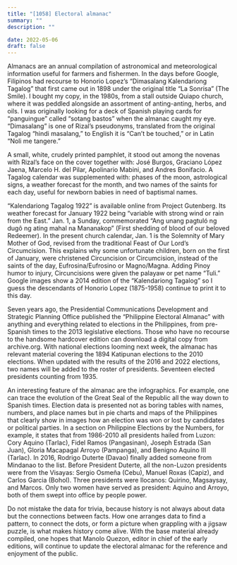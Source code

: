 ```yaml
---
title: "[1058] Electoral almanac"
summary: ""
description: ""

date: 2022-05-06
draft: false
---
```


Almanacs are an annual compilation of astronomical and meteorological information useful for farmers and fishermen. In the days before Google, Filipinos had recourse to Honorio Lopez’s “Dimasalang Kalendariong Tagalog” that first came out in 1898 under the original title “La Sonrisa” (The Smile). I bought my copy, in the 1980s, from a stall outside Quiapo church, where it was peddled alongside an assortment of anting-anting, herbs, and oils. I was originally looking for a deck of Spanish playing cards for “panguingue” called “sotang bastos” when the almanac caught my eye. “Dimasalang” is one of Rizal’s pseudonyms, translated from the original Tagalog “hindi masalang,” to English it is “Can’t be touched,” or in Latin “Noli me tangere.”

A small, white, crudely printed pamphlet, it stood out among the novenas with Rizal’s face on the cover together with: José Burgos, Graciano López Jaena, Marcelo H. del Pilar, Apolinario Mabini, and Andres Bonifacio. A Tagalog calendar was supplemented with: phases of the moon, astrological signs, a weather forecast for the month, and two names of the saints for each day, useful for newborn babies in need of baptismal names.

“Kalendariong Tagalog 1922” is available online from Project Gutenberg. Its weather forecast for January 1922 being “variable with strong wind or rain from the East.” Jan. 1, a Sunday, commemorated “Ang unang pagtuló ng dugô ng ating mahal na Mananakop” (First shedding of blood of our beloved Redeemer). In the present church calendar, Jan. 1 is the Solemnity of Mary Mother of God, revised from the traditional Feast of Our Lord’s Circumcision. This explains why some unfortunate children, born on the first of January, were christened Circuncision or Circumcision, instead of the saints of the day, Eufrosina/Eufrosino or Magno/Magna. Adding Pinoy humor to injury, Circuncisions were given the palayaw or pet name “Tuli.” Google images show a 2014 edition of the “Kalendariong Tagalog” so I guess the descendants of Honorio Lopez (1875-1958) continue to print it to this day.

Seven years ago, the Presidential Communications Development and Strategic Planning Office published the “Philippine Electoral Almanac” with anything and everything related to elections in the Philippines, from pre-Spanish times to the 2013 legislative elections. Those who have no recourse to the handsome hardcover edition can download a digital copy from archive.org. With national elections looming next week, the almanac has relevant material covering the 1894 Katipunan elections to the 2010 elections. When updated with the results of the 2016 and 2022 elections, two names will be added to the roster of presidents. Seventeen elected presidents counting from 1935.

An interesting feature of the almanac are the infographics. For example, one can trace the evolution of the Great Seal of the Republic all the way down to Spanish times. Election data is presented not as boring tables with names, numbers, and place names but in pie charts and maps of the Philippines that clearly show in images how an election was won or lost by candidates or political parties. In a section on Philippine Elections by the Numbers, for example, it states that from 1986-2010 all presidents hailed from Luzon: Cory Aquino (Tarlac), Fidel Ramos (Pangasinan), Joseph Estrada (San Juan), Gloria Macapagal Arroyo (Pampanga), and Benigno Aquino III (Tarlac). In 2016, Rodrigo Duterte (Davao) finally added someone from Mindanao to the list. Before President Duterte, all the non-Luzon presidents were from the Visayas: Sergio Osmeña (Cebu), Manuel Roxas (Capiz), and Carlos Garcia (Bohol). Three presidents were Ilocanos: Quirino, Magsaysay, and Marcos. Only two women have served as president: Aquino and Arroyo, both of them swept into office by people power.

Do not mistake the data for trivia, because history is not always about data but the connections between facts. How one arranges data to find a pattern, to connect the dots, or form a picture when grappling with a jigsaw puzzle, is what makes history come alive. With the base material already compiled, one hopes that Manolo Quezon, editor in chief of the early editions, will continue to update the electoral almanac for the reference and enjoyment of the public.
